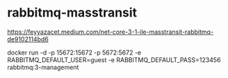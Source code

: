 # rabbitmq-masstransit
https://feyyazacet.medium.com/net-core-3-1-ile-masstransit-rabbitmq-de9102114bd6

docker run -d -p 15672:15672 -p 5672:5672 -e RABBITMQ_DEFAULT_USER=guest -e RABBITMQ_DEFAULT_PASS=123456 rabbitmq:3-management
